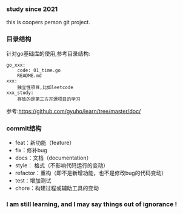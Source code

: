 ### study since 2021
this is coopers  person git project.

### 目录结构
针对go基础库的使用,参考目录结构:
```
go_xxx:
    code: 01_time.go
    README.md
xxx:
    独立性项目,比如leetcode
xxx_study:
    存放的是第三方开源项目的学习
```
参考:https://github.com/gyuho/learn/tree/master/doc/

### commit结构
* feat：新功能（feature）
* fix：修补bug
* docs：文档（documentation）
* style： 格式（不影响代码运行的变动）
* refactor：重构（即不是新增功能，也不是修改bug的代码变动）
* test：增加测试
* chore：构建过程或辅助工具的变动

### I am still learning, and I may say things out of ignorance !
